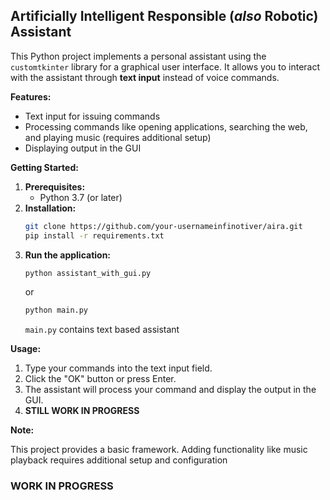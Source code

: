 ## Artificially Intelligent Responsible (_also_ Robotic) Assistant

This Python project implements a personal assistant using the `customtkinter` library for a graphical user interface. It allows you to interact with the assistant through **text input** instead of voice commands.

**Features:**

* Text input for issuing commands
* Processing commands like opening applications, searching the web, and playing music (requires additional setup)
* Displaying output in the GUI

**Getting Started:**

1. **Prerequisites:**
   - Python 3.7 (or later)
2. **Installation:**
   ```bash
   git clone https://github.com/your-usernameinfinotiver/aira.git
   pip install -r requirements.txt
   ```
3. **Run the application:**
   ```bash
   python assistant_with_gui.py
   ```
   or
   ```bash
   python main.py
   ```
   `main.py` contains text based assistant
   
**Usage:**

1. Type your commands into the text input field.
2. Click the "OK" button or press Enter.
3. The assistant will process your command and display the output in the GUI.
4. **STILL WORK IN PROGRESS**

**Note:**

This project provides a basic framework. Adding functionality like music playback requires additional setup and configuration

### WORK IN PROGRESS

